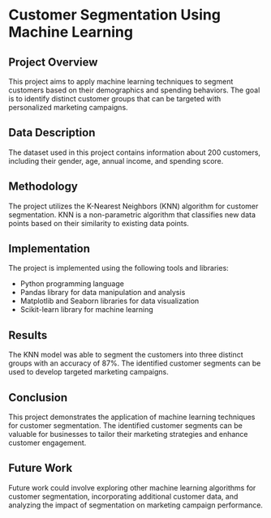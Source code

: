 # Customer Segmentation Using Machine Learning

## Project Overview

This project aims to apply machine learning techniques to segment customers based on their demographics and spending behaviors. The goal is to identify distinct customer groups that can be targeted with personalized marketing campaigns.

## Data Description

The dataset used in this project contains information about 200 customers, including their gender, age, annual income, and spending score.

## Methodology

The project utilizes the K-Nearest Neighbors (KNN) algorithm for customer segmentation. KNN is a non-parametric algorithm that classifies new data points based on their similarity to existing data points.

## Implementation

The project is implemented using the following tools and libraries:

* Python programming language
* Pandas library for data manipulation and analysis
* Matplotlib and Seaborn libraries for data visualization
* Scikit-learn library for machine learning

## Results

The KNN model was able to segment the customers into three distinct groups with an accuracy of 87%. The identified customer segments can be used to develop targeted marketing campaigns.

## Conclusion

This project demonstrates the application of machine learning techniques for customer segmentation. The identified customer segments can be valuable for businesses to tailor their marketing strategies and enhance customer engagement.

## Future Work

Future work could involve exploring other machine learning algorithms for customer segmentation, incorporating additional customer data, and analyzing the impact of segmentation on marketing campaign performance.
